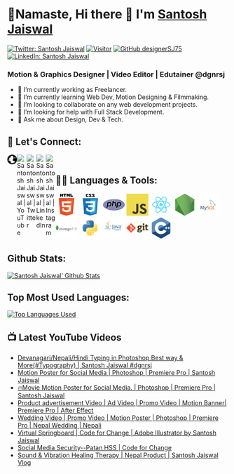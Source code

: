 # 🙏Namaste, Hi there 👋 I'm [Santosh Jaiswal](https://instagram.com/dgnrsj)
[![Twitter: Santosh Jaiswal](https://img.shields.io/twitter/follow/dgnrsj?style=social)](https://twitter.com//dgnrsj)
[![Visitor](https://visitor-badge.laobi.icu/badge?page_id=designerSJ75.designerSJ75)](https://github.com/designerSJ75)
[![GitHub designerSJ75](https://img.shields.io/github/followers/designerSJ75?label=follow&style=social)](https://github.com/designerSJ75)
[![LinkedIn: Santosh Jaiswal](https://img.shields.io/badge/SantoshJaiswal-blue?style=flat-square&logo=Linkedin&logoColor=white&link=https://www.linkedin.com/in/dgnrsj/)](https://www.linkedin.com/in/dgnrsj/)

### Motion & Graphics Designer | Video Editor | Edutainer @dgnrsj
- 🔭 I’m currently working as Freelancer.
- 🌱 I’m currently learning Web Dev, Motion Designing & Filmmaking.
- 👯 I’m looking to collaborate on any web development projects.
- 🤔 I’m looking for help with Full Stack Development.
- 💬 Ask me about Design, Dev & Tech.

## 🔗 Let's Connect:
[<img align="left" alt="Santosh Jaiswal | Web" width="22px" src="https://raw.githubusercontent.com/iconic/open-iconic/master/svg/globe.svg" />][website]
[<img align="left" alt="Santosh Jaiswal | YouTube" width="22px" src="https://cdn.jsdelivr.net/npm/simple-icons@v3/icons/youtube.svg" />][youtube]
[<img align="left" alt="Santosh Jaiswal | Twitter" width="22px" src="https://cdn.jsdelivr.net/npm/simple-icons@v3/icons/twitter.svg" />][twitter]
[<img align="left" alt="Santosh Jaiswal | LinkedIn" width="22px" src="https://cdn.jsdelivr.net/npm/simple-icons@v3/icons/linkedin.svg" />][linkedin]
[<img align="left" alt="Santosh Jaiswal | Instagram" width="22px" src="https://cdn.jsdelivr.net/npm/simple-icons@v3/icons/instagram.svg" />][instagram]
<br />

[website]: https://SantoshJaiswal.com.np
[twitter]: https://twitter.com/dgnrsj
[youtube]: https://youtube.com/SantoshJaiswal
[linkedin]: https://linkedin.com/in/dgnrsj
[instagram]: https://www.instagram.com/dgnrsj

## 👨‍💻 Languages & Tools:

<code><img height="50" src="https://raw.githubusercontent.com/github/explore/80688e429a7d4ef2fca1e82350fe8e3517d3494d/topics/html/html.png"></code>
<code><img height="50" src="https://raw.githubusercontent.com/github/explore/80688e429a7d4ef2fca1e82350fe8e3517d3494d/topics/css/css.png"></code>
<code><img height="50" src="https://raw.githubusercontent.com/github/explore/80688e429a7d4ef2fca1e82350fe8e3517d3494d/topics/php/php.png"></code>
<code><img height="50" src="https://raw.githubusercontent.com/github/explore/80688e429a7d4ef2fca1e82350fe8e3517d3494d/topics/javascript/javascript.png"></code>
<code><img height="50" src="https://raw.githubusercontent.com/github/explore/80688e429a7d4ef2fca1e82350fe8e3517d3494d/topics/react/react.png"></code>
<code><img height="50" src="https://raw.githubusercontent.com/github/explore/80688e429a7d4ef2fca1e82350fe8e3517d3494d/topics/nodejs/nodejs.png"></code>
<code><img height="50" src="https://raw.githubusercontent.com/github/explore/80688e429a7d4ef2fca1e82350fe8e3517d3494d/topics/mysql/mysql.png"></code>
<code><img height="50" src="https://raw.githubusercontent.com/github/explore/80688e429a7d4ef2fca1e82350fe8e3517d3494d/topics/mongodb/mongodb.png"></code>
<code><img height="50" src="https://raw.githubusercontent.com/github/explore/80688e429a7d4ef2fca1e82350fe8e3517d3494d/topics/python/python.png"></code>
<code><img height="50" src="https://raw.githubusercontent.com/github/explore/80688e429a7d4ef2fca1e82350fe8e3517d3494d/topics/java/java.png"></code>
<code><img height="50" src="https://raw.githubusercontent.com/github/explore/80688e429a7d4ef2fca1e82350fe8e3517d3494d/topics/git/git.png"></code>
<code><img height="50" src="https://raw.githubusercontent.com/github/explore/80688e429a7d4ef2fca1e82350fe8e3517d3494d/topics/cpp/cpp.png"></code>
<br />

## Github Stats:

[![Santosh Jaiswal' Github Stats](https://github-readme-stats.vercel.app/api?username=designerSJ75&count_private=true&theme=default&show_icons=true)](https://github.com/designerSJ75)

## Top Most Used Languages:

[![Top Languages Used](https://github-readme-stats.vercel.app/api/top-langs/?username=designerSJ75&layout=compact&theme=green-white)](https://github.com/designerSJ75)

## 📺 Latest YouTube Videos
<!-- YOUTUBE:START -->
- [Devanagari/Nepali/Hindi Typing in Photoshop Best way &amp; More&lpar;#Typography&rpar; | Santosh Jaiswal #dgnrsj](https://www.youtube.com/watch?v=KCz4JHqwSxI)
- [Motion Poster for Social Media | Photoshop | Premiere Pro | Santosh Jaiswal](https://www.youtube.com/watch?v=QssMgGong2c)
- [🔥Movie Motion Poster for Social Media. | Photoshop | Premiere Pro | Santosh Jaiswal](https://www.youtube.com/watch?v=vLZwtnLAxoA)
- [Product advertisement Video | Ad Video | Promo Video | Motion Banner| Premiere Pro | After Effect](https://www.youtube.com/watch?v=UZorv-BvSNc)
- [Wedding Video | Promo Video | Motion Poster | Photoshop | Premiere Pro | Nepal Wedding | Nepali](https://www.youtube.com/watch?v=pD2wT3R4pYo)
- [Virtual Springboard | Code for Change | Adobe Illustrator by Santosh Jaiswal](https://www.youtube.com/watch?v=we37C0w5oLo)
- [Social Media Security--Patan HSS | Code for Change](https://www.youtube.com/watch?v=SFZCcHICU5c)
- [Sound &amp; Vibration Healing Therapy | Nepal Product | Santosh Jaiswal Vlog](https://www.youtube.com/watch?v=Zk64RZ4eNas)
<!-- YOUTUBE:END -->
<!--
**designerSJ75/designerSJ75** is a ✨ _special_ ✨ repository because its `README.md` (this file) appears on your GitHub profile.

Here are some ideas to get you started:

- 🔭 I’m currently working on ...
- 🌱 I’m currently learning ...
- 👯 I’m looking to collaborate on ...
- 🤔 I’m looking for help with ...
- 💬 Ask me about ...
- 📫 How to reach me: ...
- 😄 Pronouns: ...
- ⚡ Fun fact: ...
-->


